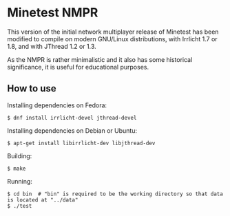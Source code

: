 # Minetest NMPR

This version of the initial network multiplayer release of Minetest has been
modified to compile on modern GNU/Linux distributions, with Irrlicht 1.7 or 1.8,
and with JThread 1.2 or 1.3.

As the NMPR is rather minimalistic and it also has some historical significance,
it is useful for educational purposes.

## How to use

Installing dependencies on Fedora:
```
$ dnf install irrlicht-devel jthread-devel
```

Installing dependencies on Debian or Ubuntu:
```
$ apt-get install libirrlicht-dev libjthread-dev
```

Building:
```
$ make
```

Running:
```
$ cd bin  # "bin" is required to be the working directory so that data is located at "../data"
$ ./test
```

